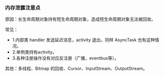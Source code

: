 ### 内存泄露注意点

原因：长生命周期对象持有短生命周期对象，造成短生命周期对象无法被回收。

常见：
 - 1.内部类 handler 发送延迟消息，activity 退出。同样 AsyncTask 也有这种情况。
 - 2.单例类持有activity。
 - 3.各种注册操作没有对应反注册（广播，eventbus等）。


其他：多线程、Bitmap 的回收、Cursor、InputStream、OutputStream。
